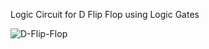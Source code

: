 Logic Circuit for D Flip Flop using Logic Gates 

![D-Flip-Flop](https://user-images.githubusercontent.com/110713458/235493132-782f234d-7994-40f8-a8b8-f9e329ec32a8.jpg)

